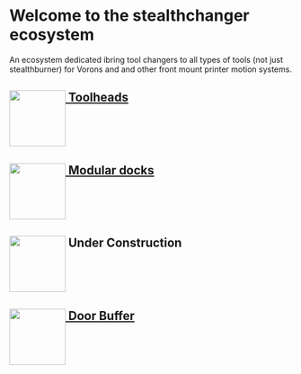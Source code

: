 # Welcome to the stealthchanger ecosystem

An ecosystem dedicated ibring tool changers to all types of tools (not just stealthburner) for Vorons and and other front mount printer motion systems.

## [<img src="https://github.com/Stealthchanger/Toolchanger/blob/main/media/Stealthchanger_logo.png?raw=true" height="100" align="top" /> Toolheads](https://github.com/Stealthchanger/Toolchanger)

## [<img src="https://github.com/StealthChanger/ModularDock/blob/main/media/images/ModularDock_logo.png?raw=true" height="100" align="top" /> Modular docks](https://github.com/Stealthchanger/ModularDock)

## <img src="https://github.com/StealthChanger/.github/blob/main/Media/Stealthchanger_tophat_logo.png?raw=true" height="100" align="top" /> Under Construction

## [<img src="https://github.com/Stealthchanger/.github/blob/main/Media/Stealthchanger_DoorBuffer.png?raw=true" height="100" align="top" /> Door Buffer](https://github.com/Stealthchanger/DoorBuffer)
